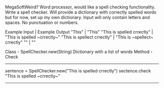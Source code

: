MegaSoftWeird?
Word processor, would like a spell checking functionality. Write a spell checker. Will provide a dictionary with correctly spelled words but for now, set up my own dictionary. Input will only contain letters and spaces. No punctuation or numbers.

Example Input                 | Example Output
"This"                        | "This"
"This is spelled crrectly"    | "This is spelled ~crrectly~"
"This is spellect crrectly"   | "This is ~spellect~ crrectly"
""                            | ""

Class - SpellChecker.new(String)
Dictionary with a list of words
Method - Check

----

sentence = SpellChecker.new("This is spelled crrectly")
sectence.check
"This is spelled ~crrectly~"

---
